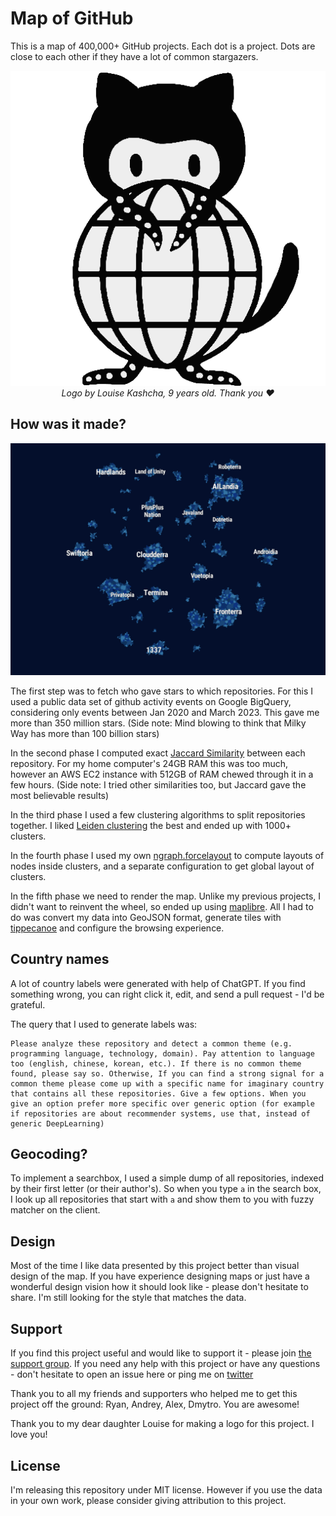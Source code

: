 # Map of GitHub

This is a map of 400,000+ GitHub projects. Each dot is a project. Dots are close to each other if they have a lot of common
stargazers.

<div align="center">
<img src="public/android-chrome-512x512.png" alt="Map of GitHub logo"/>
</div>
<div align="center">
  <i>Logo by Louise Kashcha, 9 years old. Thank you ❤️</i> 
</div>

## How was it made?

![current map](public/current-map.png)

The first step was to fetch who gave stars to which repositories. For this I used a public data set of github activity events on 
Google BigQuery, considering only events between Jan 2020 and March 2023. This gave me more than 350 million stars.
(Side note: Mind blowing to think that Milky Way has more than 100 billion stars)

In the second phase I computed exact [Jaccard Similarity](https://en.wikipedia.org/wiki/Jaccard_index) between each repository. 
For my home computer's 24GB RAM this was too much, however an AWS EC2 instance with 512GB of RAM chewed through it in a few hours.
(Side note: I tried other similarities too, but Jaccard gave the most believable results)

In the third phase I used a few clustering algorithms to split repositories together. I liked [Leiden clustering](https://www.nature.com/articles/s41598-019-41695-z)
the best and ended up with 1000+ clusters.

In the fourth phase I used my own [ngraph.forcelayout](https://github.com/anvaka/ngraph.forcelayout) to compute layouts of nodes
inside clusters, and a separate configuration to get global layout of clusters.

In the fifth phase we need to render the map. Unlike my previous projects, I didn't want to reinvent the wheel, so
ended up using [maplibre](https://maplibre.org/). All I had to do was convert my data into GeoJSON format, generate tiles
with [tippecanoe](https://github.com/mapbox/tippecanoe) and configure the browsing experience.

## Country names

A lot of country labels were generated with help of ChatGPT. If you find something wrong, you can right click it, edit, and send
a pull request - I'd be grateful.

The query that I used to generate labels was:

```
Please analyze these repository and detect a common theme (e.g. programming language, technology, domain). Pay attention to language too (english, chinese, korean, etc.). If there is no common theme found, please say so. Otherwise, If you can find a strong signal for a common theme please come up with a specific name for imaginary country that contains all these repositories. Give a few options. When you give an option prefer more specific over generic option (for example if repositories are about recommender systems, use that, instead of generic DeepLearning)
```

## Geocoding?

To implement a searchbox, I used a simple dump of all repositories, indexed by their first letter (or their author's). So when you type
`a` in the search box, I look up all repositories that start with `a` and show them to you with fuzzy matcher on the client.

## Design

Most of the time I like data presented by this project better than visual design of the map. If you have experience designing maps
or just have a wonderful design vision how it should look like - please don't hesitate to share. I'm still looking for the style
that matches the data.

## Support

If you find this project useful and would like to support it - please join [the support group](https://github.com/sponsors/anvaka).
If you need any help with this project or have any questions - don't hesitate to open an issue here or ping me on [twitter](https://twitter.com/anvaka)

Thank you to all my friends and supporters who helped me to get this project off the ground:
Ryan, Andrey, Alex, Dmytro. You are awesome!

Thank you to my dear daughter Louise for making a logo for this project. I love you!

## License

I'm releasing this repository under MIT license. However if you use the data in your own work, please consider giving attribution to this project.